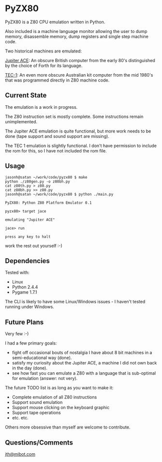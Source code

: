 # PyZX80 #

PyZX80 is a Z80 CPU emulation written in Python.

Also included is a machine language monitor allowing the user to  dump memory, disassemble memory, dump registers and single step machine code.

Two historical machines are emulated:

[Jupiter ACE](http://en.wikipedia.org/wiki/Jupiter_ACE): An obscure British computer from the early 80's distinguished by the choice of Forth for its language.

[TEC-1](http://en.wikipedia.org/wiki/TEC-1): An even more obscure Australian kit computer from the mid 1980's that was programmed directly in Z80 machine code.

## Current State ##

The emulation is a work in progress.

The Z80 instruction set is mostly complete. Some instructions remain unimplemented.

The Jupiter ACE emulation is quite functional, but more work needs to be done (tape support and sound support are missing).

The TEC 1 emulation is slightly functional. I don't have permission to include the rom for this, so I have not included the rom file.

## Usage ##

```
jasonh@satan ~/work/code/pyzx80 $ make
python ./z80gen.py -o z80bh.py
cat z80th.py > z80.py
cat z80bh.py >> z80.py
jasonh@satan ~/work/code/pyzx80 $ python ./main.py

PyZX80: Python Z80 Platform Emulator 0.1

pyzx80> target jace

emulating "Jupiter ACE"

jace> run

press any key to halt
```

work the rest out yourself :-)

## Dependencies ##

Tested with:

  * Linux
  * Python 2.4.4
  * Pygame 1.7.1

The CLI is likely to have some Linux/Windows issues - I haven't tested running under Windows.

## Future Plans ##

Very few :-)

I had a few primary goals:

  * fight off occasional bouts of nostalgia I have about 8 bit machines in a semi-educational way (done).
  * satisfy my curiosity about the Jupiter ACE, a machine I did not own back in the day (done).
  * see how fast you can emulate a Z80 with a language that is sub-optimal for emulation (answer: not very).

The future TODO list is as long as you want to make it:

  * Complete emulation of all Z80 instructions
  * Support sound emulation
  * Support mouse clicking on the keyboard graphic
  * Support tape operations
  * etc. etc.

Others more obsessive than myself are welcome to contribute.

## Questions/Comments ##

[jth@mibot.com](mailto:jth@mibot.com)





